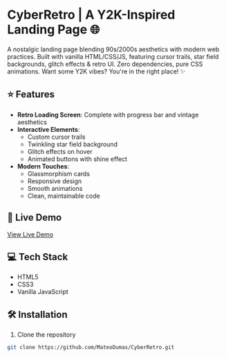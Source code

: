 # CyberRetro | A Y2K-Inspired Landing Page 🌐

A nostalgic landing page blending 90s/2000s aesthetics with modern web practices. Built with vanilla HTML/CSS/JS, featuring cursor trails, star field backgrounds, glitch effects & retro UI. Zero dependencies, pure CSS animations. Want some Y2K vibes? You're in the right place! ✨

## ⭐ Features

- **Retro Loading Screen**: Complete with progress bar and vintage aesthetics
- **Interactive Elements**: 
  - Custom cursor trails
  - Twinkling star field background
  - Glitch effects on hover
  - Animated buttons with shine effect
- **Modern Touches**:
  - Glassmorphism cards
  - Responsive design
  - Smooth animations
  - Clean, maintainable code

## 🚀 Live Demo

[View Live Demo](https://mateodumas.github.io/CyberRetro/)

## 💻 Tech Stack

- HTML5
- CSS3
- Vanilla JavaScript

## 🛠️ Installation

1. Clone the repository
```bash
git clone https://github.com/MateoDumas/CyberRetro.git
